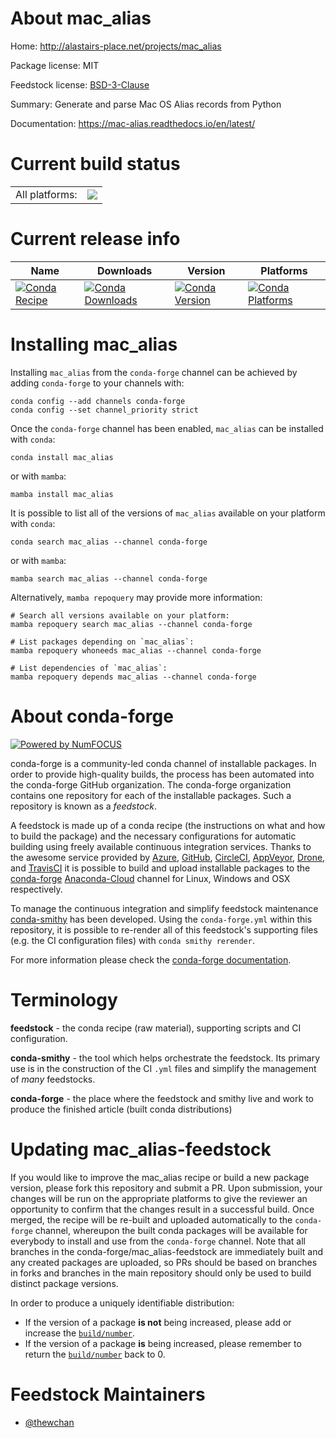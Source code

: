 About mac_alias
===============

Home: http://alastairs-place.net/projects/mac_alias

Package license: MIT

Feedstock license: [BSD-3-Clause](https://github.com/conda-forge/mac_alias-feedstock/blob/main/LICENSE.txt)

Summary: Generate and parse Mac OS Alias records from Python

Documentation: https://mac-alias.readthedocs.io/en/latest/

Current build status
====================


<table><tr><td>All platforms:</td>
    <td>
      <a href="https://dev.azure.com/conda-forge/feedstock-builds/_build/latest?definitionId=17113&branchName=main">
        <img src="https://dev.azure.com/conda-forge/feedstock-builds/_apis/build/status/mac_alias-feedstock?branchName=main">
      </a>
    </td>
  </tr>
</table>

Current release info
====================

| Name | Downloads | Version | Platforms |
| --- | --- | --- | --- |
| [![Conda Recipe](https://img.shields.io/badge/recipe-mac_alias-green.svg)](https://anaconda.org/conda-forge/mac_alias) | [![Conda Downloads](https://img.shields.io/conda/dn/conda-forge/mac_alias.svg)](https://anaconda.org/conda-forge/mac_alias) | [![Conda Version](https://img.shields.io/conda/vn/conda-forge/mac_alias.svg)](https://anaconda.org/conda-forge/mac_alias) | [![Conda Platforms](https://img.shields.io/conda/pn/conda-forge/mac_alias.svg)](https://anaconda.org/conda-forge/mac_alias) |

Installing mac_alias
====================

Installing `mac_alias` from the `conda-forge` channel can be achieved by adding `conda-forge` to your channels with:

```
conda config --add channels conda-forge
conda config --set channel_priority strict
```

Once the `conda-forge` channel has been enabled, `mac_alias` can be installed with `conda`:

```
conda install mac_alias
```

or with `mamba`:

```
mamba install mac_alias
```

It is possible to list all of the versions of `mac_alias` available on your platform with `conda`:

```
conda search mac_alias --channel conda-forge
```

or with `mamba`:

```
mamba search mac_alias --channel conda-forge
```

Alternatively, `mamba repoquery` may provide more information:

```
# Search all versions available on your platform:
mamba repoquery search mac_alias --channel conda-forge

# List packages depending on `mac_alias`:
mamba repoquery whoneeds mac_alias --channel conda-forge

# List dependencies of `mac_alias`:
mamba repoquery depends mac_alias --channel conda-forge
```


About conda-forge
=================

[![Powered by
NumFOCUS](https://img.shields.io/badge/powered%20by-NumFOCUS-orange.svg?style=flat&colorA=E1523D&colorB=007D8A)](https://numfocus.org)

conda-forge is a community-led conda channel of installable packages.
In order to provide high-quality builds, the process has been automated into the
conda-forge GitHub organization. The conda-forge organization contains one repository
for each of the installable packages. Such a repository is known as a *feedstock*.

A feedstock is made up of a conda recipe (the instructions on what and how to build
the package) and the necessary configurations for automatic building using freely
available continuous integration services. Thanks to the awesome service provided by
[Azure](https://azure.microsoft.com/en-us/services/devops/), [GitHub](https://github.com/),
[CircleCI](https://circleci.com/), [AppVeyor](https://www.appveyor.com/),
[Drone](https://cloud.drone.io/welcome), and [TravisCI](https://travis-ci.com/)
it is possible to build and upload installable packages to the
[conda-forge](https://anaconda.org/conda-forge) [Anaconda-Cloud](https://anaconda.org/)
channel for Linux, Windows and OSX respectively.

To manage the continuous integration and simplify feedstock maintenance
[conda-smithy](https://github.com/conda-forge/conda-smithy) has been developed.
Using the ``conda-forge.yml`` within this repository, it is possible to re-render all of
this feedstock's supporting files (e.g. the CI configuration files) with ``conda smithy rerender``.

For more information please check the [conda-forge documentation](https://conda-forge.org/docs/).

Terminology
===========

**feedstock** - the conda recipe (raw material), supporting scripts and CI configuration.

**conda-smithy** - the tool which helps orchestrate the feedstock.
                   Its primary use is in the construction of the CI ``.yml`` files
                   and simplify the management of *many* feedstocks.

**conda-forge** - the place where the feedstock and smithy live and work to
                  produce the finished article (built conda distributions)


Updating mac_alias-feedstock
============================

If you would like to improve the mac_alias recipe or build a new
package version, please fork this repository and submit a PR. Upon submission,
your changes will be run on the appropriate platforms to give the reviewer an
opportunity to confirm that the changes result in a successful build. Once
merged, the recipe will be re-built and uploaded automatically to the
`conda-forge` channel, whereupon the built conda packages will be available for
everybody to install and use from the `conda-forge` channel.
Note that all branches in the conda-forge/mac_alias-feedstock are
immediately built and any created packages are uploaded, so PRs should be based
on branches in forks and branches in the main repository should only be used to
build distinct package versions.

In order to produce a uniquely identifiable distribution:
 * If the version of a package **is not** being increased, please add or increase
   the [``build/number``](https://docs.conda.io/projects/conda-build/en/latest/resources/define-metadata.html#build-number-and-string).
 * If the version of a package **is** being increased, please remember to return
   the [``build/number``](https://docs.conda.io/projects/conda-build/en/latest/resources/define-metadata.html#build-number-and-string)
   back to 0.

Feedstock Maintainers
=====================

* [@thewchan](https://github.com/thewchan/)


